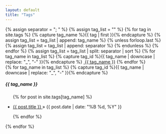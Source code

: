 ```yaml
---
layout: default
title: "Tags"
---
```


<!-- Displaying all the tag had defined in the site.tag, and sorted in alphabetical order. Note: assign and capture just two keyword for defined a new variables in jekyll. -->
<div class="tag-list">
  {% assign separator = "; " %}
  {% assign tag_list = "" %}
  {% for tag in site.tags %}
    {% capture tag_name %}{{ tag | first }}{% endcapture %}
    {% assign tag_list = tag_list | append: tag_name %}
    {% unless forloop.last %}
      {% assign tag_list = tag_list | append: separator %}
    {% endunless %}
  {% endfor %}
  {% assign tag_list = tag_list | split: separator | sort %}
  {% for tag_name in tag_list %}
    {% capture tag_id %}{{ tag_name | downcase | replace: "_", "-" }}{% endcapture %}
    <a class="tag-name" href="#{{ tag_id }}"><i class="fa fa-tag" aria-hidden="true"></i>&nbsp;{{ tag_name }}</a>
  {% endfor %}
</div>

<div class="tag-archives">
  {% for tag_name in tag_list %}
    {% capture tag_id %}{{ tag_name | downcase | replace: "_", "-" }}{% endcapture %}
    <div class="archive-group" id="{{ tag_id }}">
      <h5 class="tag-head">{{ tag_name }}</h5>
      <ul>
        {% for post in site.tags[tag_name] %}
          <li>
            <p>
              <a href="{{ site.url }}{{ site.baseurl }}{{ post.url }}">
                  {{ post.title }}
              </a>
              <span>&raquo;&nbsp;{{ post.date | date: "%B %d, %Y" }}</span>
            </p>
          </li>
        {% endfor %}
      </ul>
    </div>
  {% endfor %}
</div>

